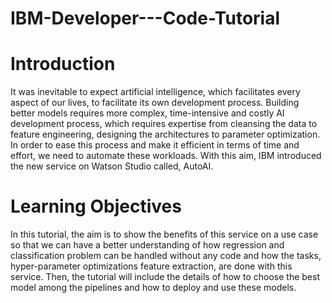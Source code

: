 # IBM-Developer---Code-Tutorial

# Introduction
It was inevitable to expect artificial intelligence, which facilitates every aspect of our lives, to facilitate its own development process. Building better models requires more complex, time-intensive and costly AI development process, which requires expertise from cleansing the data to feature engineering, designing the architectures to parameter optimization. In order to ease this process and make it efficient in terms of time and effort, we need to automate these workloads. With this aim, IBM introduced the new service on Watson Studio called, AutoAI.


# Learning Objectives
In this tutorial, the aim is to show the benefits of this service on a use case so that we can have a better understanding of how regression and classification problem can be handled without any code and how the tasks, hyper-parameter optimizations feature extraction, are done with this service. Then, the tutorial will include the details of how to choose the best model among the pipelines and how to deploy and use these models.

